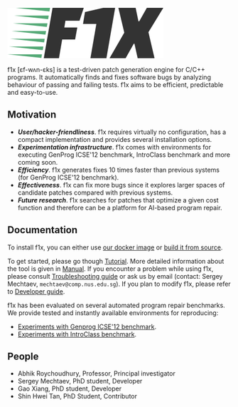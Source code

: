![logo](doc/logo.png)

f1x [ɛf-wʌn-ɛks] is a test-driven patch generation engine for C/C++ programs. It automatically finds and fixes software bugs by analyzing behaviour of passing and failing tests. f1x aims to be efficient, predictable and easy-to-use.

## Motivation ##

* ***User/hacker-friendliness***. f1x requires virtually no configuration, has a compact implementation and provides several installation options.
* ***Experimentation infrastructure***. f1x comes with environments for executing GenProg ICSE'12 benchmark, IntroClass benchmark and more coming soon.
* ***Efficiency***. f1x generates fixes 10 times faster than previous systems (for GenProg ICSE'12 benchmark).
* ***Effectiveness***. f1x can fix more bugs since it explores larger spaces of candidate patches compared with previous systems.
* ***Future research***. f1x searches for patches that optimize a given cost function and therefore can be a platform for AI-based program repair.

## Documentation ##

To install f1x, you can either use [our docker image](doc/Docker.md) or [build it from source](doc/BuildFromSource.md).

To get started, please go though [Tutorial](doc/Tutorial.md). More detailed information about the tool is given in [Manual](doc/Manual.md). If you encounter a problem while using f1x, please consult [Troubleshooting guide](doc/Troubleshooting.md) or ask us by email (contact: Sergey Mechtaev, `mechtaev@comp.nus.edu.sg`). If you plan to modify f1x, please refer to [Developer guide](doc/Development.md).

f1x has been evaluated on several automated program repair benchmarks. We provide tested and instantly available environments for reproducing:

* [Experiments with Genprog ICSE'12 benchmark](https://github.com/mechtaev/f1x-genprog-icse12).
* [Experiments with IntroClass benchmark](https://github.com/stan6/f1x-introclass).

## People ##

* Abhik Roychoudhury, Professor, Principal investigator
* Sergey Mechtaev, PhD student, Developer
* Gao Xiang, PhD student, Developer
* Shin Hwei Tan, PhD Student, Contributor
